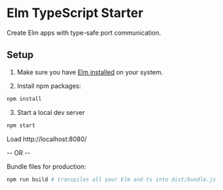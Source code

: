 # Elm TypeScript Starter
Create Elm apps with type-safe port communication.

## Setup
1. Make sure you have [Elm installed](https://guide.elm-lang.org/install.html) on your system.

2. Install npm packages:

  ```bash
  npm install
  ```

3. Start a local dev server

  ```bash
  npm start
  ```
  Load http://localhost:8080/

  -- OR --

  Bundle files for production:
  ```bash
  npm run build # transpiles all your Elm and ts into dist/bundle.js
  ```
